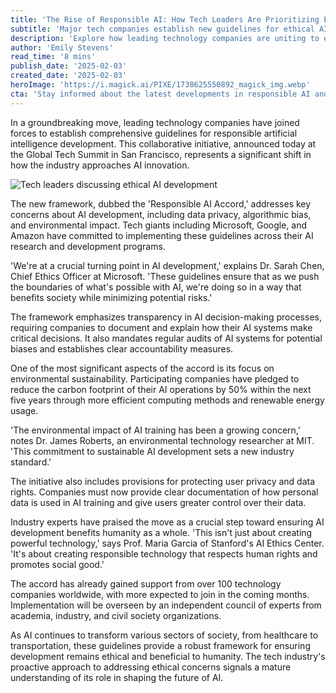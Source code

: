 ```yaml
---
title: 'The Rise of Responsible AI: How Tech Leaders Are Prioritizing Ethical Development'
subtitle: 'Major tech companies establish new guidelines for ethical AI development'
description: 'Explore how leading technology companies are uniting to establish comprehensive guidelines for responsible AI development. Discover the new Responsible AI Accord addressing data privacy, algorithmic bias, and the environmental impact of AI.'
author: 'Emily Stevens'
read_time: '8 mins'
publish_date: '2025-02-03'
created_date: '2025-02-03'
heroImage: 'https://i.magick.ai/PIXE/1738625550892_magick_img.webp'
cta: 'Stay informed about the latest developments in responsible AI and tech ethics. Follow us on LinkedIn for expert insights and analysis on the future of ethical technology!'
---
```


In a groundbreaking move, leading technology companies have joined forces to establish comprehensive guidelines for responsible artificial intelligence development. This collaborative initiative, announced today at the Global Tech Summit in San Francisco, represents a significant shift in how the industry approaches AI innovation.

![Tech leaders discussing ethical AI development](https://i.magick.ai/PIXE/1738625550896_magick_img.webp)

The new framework, dubbed the 'Responsible AI Accord,' addresses key concerns about AI development, including data privacy, algorithmic bias, and environmental impact. Tech giants including Microsoft, Google, and Amazon have committed to implementing these guidelines across their AI research and development programs.

'We're at a crucial turning point in AI development,' explains Dr. Sarah Chen, Chief Ethics Officer at Microsoft. 'These guidelines ensure that as we push the boundaries of what's possible with AI, we're doing so in a way that benefits society while minimizing potential risks.'

The framework emphasizes transparency in AI decision-making processes, requiring companies to document and explain how their AI systems make critical decisions. It also mandates regular audits of AI systems for potential biases and establishes clear accountability measures.

One of the most significant aspects of the accord is its focus on environmental sustainability. Participating companies have pledged to reduce the carbon footprint of their AI operations by 50% within the next five years through more efficient computing methods and renewable energy usage.

'The environmental impact of AI training has been a growing concern,' notes Dr. James Roberts, an environmental technology researcher at MIT. 'This commitment to sustainable AI development sets a new industry standard.'

The initiative also includes provisions for protecting user privacy and data rights. Companies must now provide clear documentation of how personal data is used in AI training and give users greater control over their data.

Industry experts have praised the move as a crucial step toward ensuring AI development benefits humanity as a whole. 'This isn't just about creating powerful technology,' says Prof. Maria Garcia of Stanford's AI Ethics Center. 'It's about creating responsible technology that respects human rights and promotes social good.'

The accord has already gained support from over 100 technology companies worldwide, with more expected to join in the coming months. Implementation will be overseen by an independent council of experts from academia, industry, and civil society organizations.

As AI continues to transform various sectors of society, from healthcare to transportation, these guidelines provide a robust framework for ensuring development remains ethical and beneficial to humanity. The tech industry's proactive approach to addressing ethical concerns signals a mature understanding of its role in shaping the future of AI.